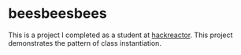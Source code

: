 # beesbeesbees
This is a project I completed as a student at [hackreactor](http://hackreactor.com). This project demonstrates the pattern of class instantiation.
